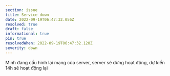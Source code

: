 ```yaml
---
section: issue
title: Service down
date: 2022-09-19T06:47:32.056Z
resolved: true
draft: false
informational: true
pin: true
resolvedWhen: 2022-09-19T06:47:32.120Z
severity: down
---
```

M﻿ình đang cấu hình lại mạng của server, server sẽ dừng hoạt động, dự kiến 14h sẽ hoạt động lại